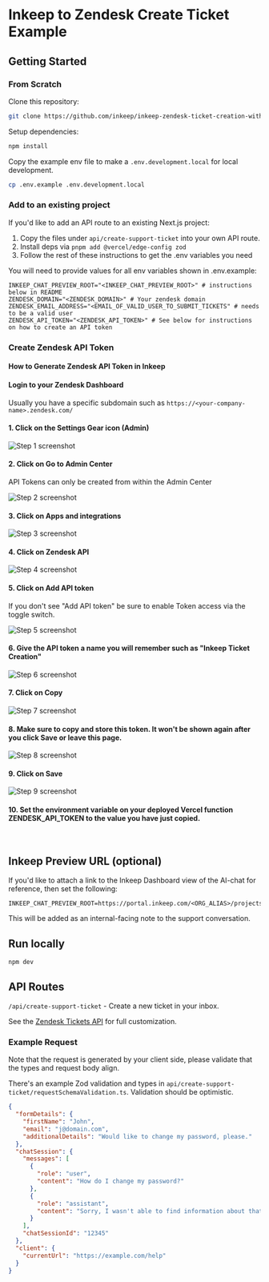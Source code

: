 # Inkeep to Zendesk Create Ticket Example

## Getting Started

### From Scratch
Clone this repository:

```bash
git clone https://github.com/inkeep/inkeep-zendesk-ticket-creation-with-vercel
```

Setup dependencies:

```bash
npm install
```

Copy the example env file to make a `.env.development.local` for local development.

```bash
cp .env.example .env.development.local
```

### Add to an existing project

If you'd like to add an API route to an existing Next.js project:
1. Copy the files under `api/create-support-ticket` into your own API route.
2. Install deps via `pnpm add @vercel/edge-config zod`
3. Follow the rest of these instructions to get the .env variables you need

You will need to provide values for all env variables shown in .env.example:

```
INKEEP_CHAT_PREVIEW_ROOT="<INKEEP_CHAT_PREVIEW_ROOT>" # instructions below in README
ZENDESK_DOMAIN="<ZENDESK_DOMAIN>" # Your zendesk domain
ZENDESK_EMAIL_ADDRESS="<EMAIL_OF_VALID_USER_TO_SUBMIT_TICKETS" # needs to be a valid user
ZENDESK_API_TOKEN="<ZENDESK_API_TOKEN>" # See below for instructions on how to create an API token
```

### Create Zendesk API Token

#### How to Generate Zendesk API Token in Inkeep


#### Login to your Zendesk Dashboard
Usually you have a specific subdomain such as `https://<your-company-name>.zendesk.com/`


#### 1. Click on the Settings Gear icon (Admin)
![Step 1 screenshot](https://images.tango.us/workflows/b8be3acb-ff91-4ad0-b539-b8f5ec6a3c22/steps/b20da51d-69d4-4afc-8669-a5411a2de2ad/8cef8a63-36da-4a0d-8c85-e5975e692619.png?crop=focalpoint&fit=crop&fp-x=0.0292&fp-y=0.3881&fp-z=2.7109&w=1200&border=2%2CF4F2F7&border-radius=8%2C8%2C8%2C8&border-radius-inner=8%2C8%2C8%2C8&blend-align=bottom&blend-mode=normal&blend-x=0&blend-w=1200&blend64=aHR0cHM6Ly9pbWFnZXMudGFuZ28udXMvc3RhdGljL21hZGUtd2l0aC10YW5nby13YXRlcm1hcmstdjIucG5n&mark-x=10&mark-y=326&m64=aHR0cHM6Ly9pbWFnZXMudGFuZ28udXMvc3RhdGljL2JsYW5rLnBuZz9tYXNrPWNvcm5lcnMmYm9yZGVyPTYlMkNGRjc0NDImdz0xNzAmaD0xNTAmZml0PWNyb3AmY29ybmVyLXJhZGl1cz0xMA%3D%3D)


#### 2. Click on Go to Admin Center

API Tokens can only be created from within the Admin Center

![Step 2 screenshot](https://images.tango.us/workflows/b8be3acb-ff91-4ad0-b539-b8f5ec6a3c22/steps/12fab057-3ae6-4308-9e8d-a0fa7e8c7a0b/e8680be4-182d-4a08-aa65-aa74ededf1db.png?crop=focalpoint&fit=crop&fp-x=0.3594&fp-y=0.2095&fp-z=2.4084&w=1200&border=2%2CF4F2F7&border-radius=8%2C8%2C8%2C8&border-radius-inner=8%2C8%2C8%2C8&blend-align=bottom&blend-mode=normal&blend-x=0&blend-w=1200&blend64=aHR0cHM6Ly9pbWFnZXMudGFuZ28udXMvc3RhdGljL21hZGUtd2l0aC10YW5nby13YXRlcm1hcmstdjIucG5n&mark-x=434&mark-y=374&m64=aHR0cHM6Ly9pbWFnZXMudGFuZ28udXMvc3RhdGljL2JsYW5rLnBuZz9tYXNrPWNvcm5lcnMmYm9yZGVyPTYlMkNGRjc0NDImdz0zMzMmaD01NSZmaXQ9Y3JvcCZjb3JuZXItcmFkaXVzPTEw)


#### 3. Click on Apps and integrations
![Step 3 screenshot](https://images.tango.us/workflows/b8be3acb-ff91-4ad0-b539-b8f5ec6a3c22/steps/4ece5c1b-4d74-4464-a453-14d129239004/78317b76-bfce-41a0-bd15-3aa39709ae3a.png?crop=focalpoint&fit=crop&fp-x=0.1010&fp-y=0.5695&fp-z=2.0167&w=1200&border=2%2CF4F2F7&border-radius=8%2C8%2C8%2C8&border-radius-inner=8%2C8%2C8%2C8&blend-align=bottom&blend-mode=normal&blend-x=0&blend-w=1200&blend64=aHR0cHM6Ly9pbWFnZXMudGFuZ28udXMvc3RhdGljL21hZGUtd2l0aC10YW5nby13YXRlcm1hcmstdjIucG5n&mark-x=7&mark-y=346&m64=aHR0cHM6Ly9pbWFnZXMudGFuZ28udXMvc3RhdGljL2JsYW5rLnBuZz9tYXNrPWNvcm5lcnMmYm9yZGVyPTYlMkNGRjc0NDImdz00NzQmaD0xMTImZml0PWNyb3AmY29ybmVyLXJhZGl1cz0xMA%3D%3D)


#### 4. Click on Zendesk API
![Step 4 screenshot](https://images.tango.us/workflows/b8be3acb-ff91-4ad0-b539-b8f5ec6a3c22/steps/581eed33-787b-4977-b5b6-819062dcfeab/586ac00e-91f1-40be-8faf-e4154b08b300.png?crop=focalpoint&fit=crop&fp-x=0.1075&fp-y=0.7153&fp-z=2.2738&w=1200&border=2%2CF4F2F7&border-radius=8%2C8%2C8%2C8&border-radius-inner=8%2C8%2C8%2C8&blend-align=bottom&blend-mode=normal&blend-x=0&blend-w=1200&blend64=aHR0cHM6Ly9pbWFnZXMudGFuZ28udXMvc3RhdGljL21hZGUtd2l0aC10YW5nby13YXRlcm1hcmstdjIucG5n&mark-x=103&mark-y=362&m64=aHR0cHM6Ly9pbWFnZXMudGFuZ28udXMvc3RhdGljL2JsYW5rLnBuZz9tYXNrPWNvcm5lcnMmYm9yZGVyPTYlMkNGRjc0NDImdz0zODEmaD04MCZmaXQ9Y3JvcCZjb3JuZXItcmFkaXVzPTEw)


#### 5. Click on Add API token

If you don't see "Add API token" be sure to enable Token access via the toggle switch.

![Step 5 screenshot](https://images.tango.us/workflows/b8be3acb-ff91-4ad0-b539-b8f5ec6a3c22/steps/302a38bd-cde7-4821-993f-a958468cb78a/4b90a039-812c-4218-96f6-bfeab0d41d4c.png?crop=focalpoint&fit=crop&fp-x=0.8848&fp-y=0.5006&fp-z=2.8908&w=1200&border=2%2CF4F2F7&border-radius=8%2C8%2C8%2C8&border-radius-inner=8%2C8%2C8%2C8&blend-align=bottom&blend-mode=normal&blend-x=0&blend-w=1200&blend64=aHR0cHM6Ly9pbWFnZXMudGFuZ28udXMvc3RhdGljL21hZGUtd2l0aC10YW5nby13YXRlcm1hcmstdjIucG5n&mark-x=609&mark-y=348&m64=aHR0cHM6Ly9pbWFnZXMudGFuZ28udXMvc3RhdGljL2JsYW5rLnBuZz9tYXNrPWNvcm5lcnMmYm9yZGVyPTYlMkNGRjc0NDImdz0zODQmaD0xMDcmZml0PWNyb3AmY29ybmVyLXJhZGl1cz0xMA%3D%3D)


#### 6. Give the API token a name you will remember such as "Inkeep Ticket Creation"
![Step 6 screenshot](https://images.tango.us/workflows/b8be3acb-ff91-4ad0-b539-b8f5ec6a3c22/steps/7f4c1a24-ec87-4967-9f1d-5dcf7cae713e/ba7a2fbd-46e5-4ed4-978d-e63462c50213.png?crop=focalpoint&fit=crop&fp-x=0.5952&fp-y=0.5936&fp-z=1.3925&w=1200&border=2%2CF4F2F7&border-radius=8%2C8%2C8%2C8&border-radius-inner=8%2C8%2C8%2C8&blend-align=bottom&blend-mode=normal&blend-x=0&blend-w=1200&blend64=aHR0cHM6Ly9pbWFnZXMudGFuZ28udXMvc3RhdGljL21hZGUtd2l0aC10YW5nby13YXRlcm1hcmstdjIucG5n&mark-x=76&mark-y=371&m64=aHR0cHM6Ly9pbWFnZXMudGFuZ28udXMvc3RhdGljL2JsYW5rLnBuZz9tYXNrPWNvcm5lcnMmYm9yZGVyPTYlMkNGRjc0NDImdz0xMDQ3Jmg9NjImZml0PWNyb3AmY29ybmVyLXJhZGl1cz0xMA%3D%3D)


#### 7. Click on Copy
![Step 7 screenshot](https://images.tango.us/workflows/b8be3acb-ff91-4ad0-b539-b8f5ec6a3c22/steps/cbe02d75-8980-4cb1-8b70-61104bc64c35/19732f6d-d979-46e7-a189-f62210a34790.png?crop=focalpoint&fit=crop&fp-x=0.5000&fp-y=0.5000&w=1200&border=2%2CF4F2F7&border-radius=8%2C8%2C8%2C8&border-radius-inner=8%2C8%2C8%2C8&blend-align=bottom&blend-mode=normal&blend-x=0&blend-w=1200&blend64=aHR0cHM6Ly9pbWFnZXMudGFuZ28udXMvc3RhdGljL21hZGUtd2l0aC10YW5nby13YXRlcm1hcmstdjIucG5n&mark-x=1001&mark-y=566&m64=aHR0cHM6Ly9pbWFnZXMudGFuZ28udXMvc3RhdGljL2JsYW5rLnBuZz9tYXNrPWNvcm5lcnMmYm9yZGVyPTQlMkNGRjc0NDImdz04OSZoPTQ0JmZpdD1jcm9wJmNvcm5lci1yYWRpdXM9MTA%3D)


#### 8. Make sure to copy and store this token. It won't be shown again after you click Save or leave this page.
![Step 8 screenshot](https://images.tango.us/workflows/b8be3acb-ff91-4ad0-b539-b8f5ec6a3c22/steps/ac3127b3-3278-41ef-95ba-4c8e4e8eb0b2/82ed5d4d-2179-41df-bebe-af2fa8736506.png?crop=focalpoint&fit=crop&fp-x=0.5561&fp-y=0.7755&fp-z=1.4300&w=1200&border=2%2CF4F2F7&border-radius=8%2C8%2C8%2C8&border-radius-inner=8%2C8%2C8%2C8&blend-align=bottom&blend-mode=normal&blend-x=0&blend-w=1200&blend64=aHR0cHM6Ly9pbWFnZXMudGFuZ28udXMvc3RhdGljL21hZGUtd2l0aC10YW5nby13YXRlcm1hcmstdjIucG5n&mark-x=162&mark-y=529&m64=aHR0cHM6Ly9pbWFnZXMudGFuZ28udXMvc3RhdGljL2JsYW5rLnBuZz9tYXNrPWNvcm5lcnMmYm9yZGVyPTYlMkNGRjc0NDImdz04NzYmaD0zMyZmaXQ9Y3JvcCZjb3JuZXItcmFkaXVzPTEw)


#### 9. Click on Save
![Step 9 screenshot](https://images.tango.us/workflows/b8be3acb-ff91-4ad0-b539-b8f5ec6a3c22/steps/5dde2a83-c258-4212-aab2-ef3d92d70b67/54efcbad-ac46-48f3-8c32-9f31979c565b.png?crop=focalpoint&fit=crop&fp-x=0.8721&fp-y=0.8588&fp-z=4.0000&w=1200&border=2%2CF4F2F7&border-radius=8%2C8%2C8%2C8&border-radius-inner=8%2C8%2C8%2C8&blend-align=bottom&blend-mode=normal&blend-x=0&blend-w=1200&blend64=aHR0cHM6Ly9pbWFnZXMudGFuZ28udXMvc3RhdGljL21hZGUtd2l0aC10YW5nby13YXRlcm1hcmstdjIucG5n&mark-x=425&mark-y=313&m64=aHR0cHM6Ly9pbWFnZXMudGFuZ28udXMvc3RhdGljL2JsYW5rLnBuZz9tYXNrPWNvcm5lcnMmYm9yZGVyPTYlMkNGRjc0NDImdz0zNTAmaD0xNzcmZml0PWNyb3AmY29ybmVyLXJhZGl1cz0xMA%3D%3D)


#### 10. Set the environment variable on your deployed Vercel function ZENDESK_API_TOKEN to the value you have just copied.

<br/>


## Inkeep Preview URL (optional)
If you'd like to attach a link to the Inkeep Dashboard view of the AI-chat for reference, then set the following:
```
INKEEP_CHAT_PREVIEW_ROOT=https://portal.inkeep.com/<ORG_ALIAS>/projects/<PROJECT_ID>/chat/sandbox
```
This will be added as an internal-facing note to the support conversation.

## Run locally
```
npm dev
```

## API Routes
`/api/create-support-ticket` - Create a new ticket in your inbox.

See the [Zendesk Tickets API](https://developer.zendesk.com/api-reference/ticketing/introduction/) for full customization.


### Example Request

Note that the request is generated by your client side, please validate that the types and request body align. 

There's an example Zod validation and types in `api/create-support-ticket/requestSchemaValidation.ts`. Validation should be optimistic.

```JSON
{
  "formDetails": {
    "firstName": "John",
    "email": "j@domain.com",
    "additionalDetails": "Would like to change my password, please."
  },
  "chatSession": {
    "messages": [
      {
        "role": "user",
        "content": "How do I change my password?"
      },
      {
        "role": "assistant",
        "content": "Sorry, I wasn't able to find information about that. Please reach out to support."
      }
    ],
    "chatSessionId": "12345"
  },
  "client": {
    "currentUrl": "https://example.com/help"
  }
}
```
